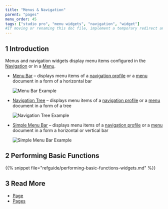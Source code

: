 ```yaml
---
title: "Menus & Navigation"
parent: "pages"
menu_order: 45
tags: ["studio pro", "menu widgets", "navigation", "widget"]
#If moving or renaming this doc file, implement a temporary redirect and let the respective team know they should update the URL in the product. See Mapping to Products for more details.
---
```


## 1 Introduction

Menus and navigation widgets display menu items configured in the [Navigation](navigation) or in a [Menu](menu).

* [Menu Bar](menu-bar) – displays menu items of a [navigation profile](navigation#profiles) or a [menu](menu) document in a form of a horizontal bar

    ![Menu Bar Example](attachments/menu-widgets/menu-bar-example.png)

* [Navigation Tree](navigation-tree) – displays menu items of a [navigation profile](navigation#profiles) or a [menu](menu) document in a form of a tree

    ![Navigation Tree Example](attachments/menu-widgets/navigation-tree-example.png)

* [Simple Menu Bar](simple-menu-bar) – displays menu items of a [navigation profile](navigation#profiles) or a [menu](menu) document in a form a horizontal or vertical bar 

    ![Simple Menu Bar Example](attachments/menu-widgets/simple-menu-bar-example.png)


## 2 Performing Basic Functions

{{% snippet file="refguide/performing-basic-functions-widgets.md" %}}

## 3 Read More

* [Page](page)
* [Pages](pages)
